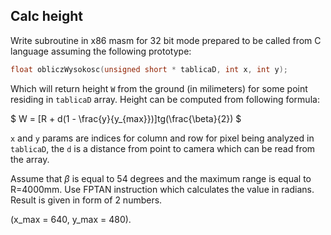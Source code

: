 ## Calc height

Write subroutine in x86 masm for 32 bit mode prepared to be called from C language assuming the following prototype:

```c
float obliczWysokosc(unsigned short * tablicaD, int x, int y);
```

Which will return height `W` from the ground (in milimeters) for some point residing in `tablicaD` array. Height can be computed from following formula:

$
W = [R + d(1 - \frac{y}{y_{max}})]tg(\frac{\beta}{2})
$

`x` and `y` params are indices for column and row for pixel being analyzed in `tablicaD`, the `d` is a distance from point to camera which can be read from the array.

Assume that $\beta$ is equal to 54 degrees and the maximum range is equal to R=4000mm. Use FPTAN instruction which calculates the value in radians. Result is given in form of 2 numbers.

(x_max = 640, y_max = 480).
